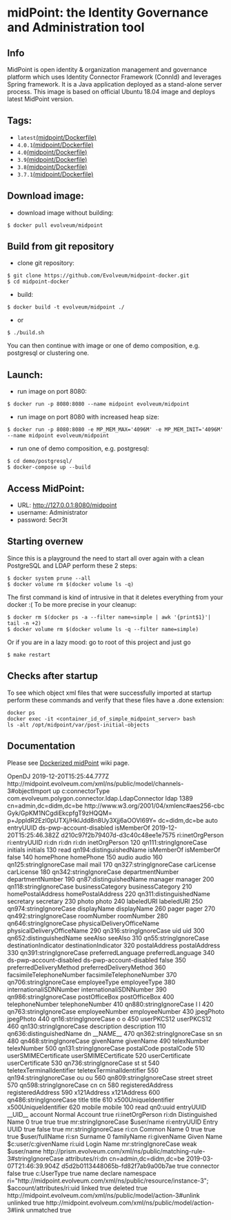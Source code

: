 # midPoint: the Identity Governance and Administration tool
## Info
MidPoint is open identity & organization management and governance platform which uses Identity Connector Framework (ConnId) and leverages Spring framework. It is a Java application deployed as a stand-alone server process. This image is based on official Ubuntu 18.04 image and deploys latest MidPoint version.

## Tags:
- `latest`[(midpoint/Dockerfile)](https://github.com/Evolveum/midpoint-docker)
- `4.0.1`[(midpoint/Dockerfile)](https://github.com/Evolveum/midpoint-docker/tree/4.0.1)
- `4.0`[(midpoint/Dockerfile)](https://github.com/Evolveum/midpoint-docker/tree/4.0)
- `3.9`[(midpoint/Dockerfile)](https://github.com/Evolveum/midpoint-docker/tree/3.9)
- `3.8`[(midpoint/Dockerfile)](https://github.com/Evolveum/midpoint-docker/tree/3.8)
- `3.7.1`[(midpoint/Dockerfile)](https://github.com/Evolveum/midpoint-docker/tree/3.7.1)

## Download image:
- download image without building:
```
$ docker pull evolveum/midpoint
```

## Build from git repository  
- clone git repository:
```
$ git clone https://github.com/Evolveum/midpoint-docker.git
$ cd midpoint-docker
```
- build:
```
$ docker build -t evolveum/midpoint ./
```
- or
```
$ ./build.sh
```
You can then continue with image or one of demo composition, e.g. postgresql or clustering one.

## Launch:
- run image on port 8080:
```
$ docker run -p 8080:8080 --name midpoint evolveum/midpoint
```
- run image on port 8080 with increased heap size:
```
$ docker run -p 8080:8080 -e MP_MEM_MAX='4096M' -e MP_MEM_INIT='4096M' --name midpoint evolveum/midpoint
```
- run one of demo composition, e.g. postgresql:
```
$ cd demo/postgresql/
$ docker-compose up --build
```

## Access MidPoint:
- URL: http://127.0.0.1:8080/midpoint
- username: Administrator
- password: 5ecr3t

## Starting overnew

Since this is a playground the need to start all over again with a clean PostgreSQL and LDAP perform these 2 steps:

```
$ docker system prune --all
$ docker volume rm $(docker volume ls -q)
```

The first command is kind of intrusive in that it deletes everything from your docker :(
To be more precise in your cleanup:

```
$ docker rm $(docker ps -a --filter name=simple | awk '{print$1}'| tail -n +2)
$ docker volume rm $(docker volume ls -q --filter name=simple)
```

Or if you are in a lazy mood: go to root of this project and just go

```
$ make restart
```


## Checks after startup

To see which object xml files that were successfully imported at startup perform these commands
and verify that these files have a .done extension:

```
docker ps
docker exec -it <container_id_of_simple_midpoint_server> bash
ls -alt /opt/midpoint/var/post-initial-objects
```

## Documentation
Please see [Dockerized midPoint](https://wiki.evolveum.com/display/midPoint/Dockerized+midPoint) wiki page.




<resource xmlns="http://midpoint.evolveum.com/xml/ns/public/common/common-3" xmlns:c="http://midpoint.evolveum.com/xml/ns/public/common/common-3" xmlns:icfs="http://midpoint.evolveum.com/xml/ns/public/connector/icf-1/resource-schema-3" xmlns:org="http://midpoint.evolveum.com/xml/ns/public/common/org-3" xmlns:q="http://prism.evolveum.com/xml/ns/public/query-3" xmlns:ri="http://midpoint.evolveum.com/xml/ns/public/resource/instance-3" xmlns:t="http://prism.evolveum.com/xml/ns/public/types-3" oid="d0811790-6420-11e4-86b2-3c9755567874" version="13">
    <name>OpenDJ</name>
    <metadata>
        <createTimestamp>2019-12-20T15:25:44.777Z</createTimestamp>
        <createChannel>http://midpoint.evolveum.com/xml/ns/public/model/channels-3#objectImport</createChannel>
    </metadata>
    <operationalState>
        <lastAvailabilityStatus>up</lastAvailabilityStatus>
    </operationalState>
    <connectorRef oid="4a30dfb6-942e-45b2-9b23-761c0ad801d8" relation="org:default" type="c:ConnectorType">
        <!-- ConnId com.evolveum.polygon.connector.ldap.LdapConnector v2.4 -->
        <filter>
            <q:equal>
                <q:path xmlns:c="http://midpoint.evolveum.com/xml/ns/public/common/common-3">c:connectorType</q:path>
                <q:value>com.evolveum.polygon.connector.ldap.LdapConnector</q:value>
            </q:equal>
        </filter>
    </connectorRef>
    <connectorConfiguration xmlns:icfc="http://midpoint.evolveum.com/xml/ns/public/connector/icf-1/connector-schema-3">
        <icfc:configurationProperties xmlns:gen243="http://midpoint.evolveum.com/xml/ns/public/connector/icf-1/bundle/com.evolveum.polygon.connector-ldap/com.evolveum.polygon.connector.ldap.LdapConnector">
            <gen243:host>ldap</gen243:host>
            <gen243:port>1389</gen243:port>
            <gen243:bindDn>cn=admin,dc=didm,dc=be</gen243:bindDn>
            <gen243:bindPassword>
                <t:encryptedData>
                    <t:encryptionMethod>
                        <t:algorithm>http://www.w3.org/2001/04/xmlenc#aes256-cbc</t:algorithm>
                    </t:encryptionMethod>
                    <t:keyInfo>
                        <t:keyName>Gyk/GpKM1NCgdiEkcpfgT9zHQQM=</t:keyName>
                    </t:keyInfo>
                    <t:cipherData>
                        <t:cipherValue>p+JppldR2Ezl0pUTXj/HklJdd8n8Uy3Xjj6aOOVl69Y=</t:cipherValue>
                    </t:cipherData>
                </t:encryptedData>
            </gen243:bindPassword>
            <gen243:baseContext>dc=didm,dc=be</gen243:baseContext>
            <gen243:pagingStrategy>auto</gen243:pagingStrategy>
            <gen243:vlvSortAttribute>entryUUID</gen243:vlvSortAttribute>
            <gen243:operationalAttributes>ds-pwp-account-disabled</gen243:operationalAttributes>
            <gen243:operationalAttributes>isMemberOf</gen243:operationalAttributes>
        </icfc:configurationProperties>
    </connectorConfiguration>
    <schema>
        <cachingMetadata>
            <retrievalTimestamp>2019-12-20T15:25:46.382Z</retrievalTimestamp>
            <serialNumber>d210c97f2b79407d-d3c40c48ee1e7575</serialNumber>
        </cachingMetadata>
        <generationConstraints>
            <generateObjectClass>ri:inetOrgPerson</generateObjectClass>
        </generationConstraints>
        <definition>
            <xsd:schema xmlns:xsd="http://www.w3.org/2001/XMLSchema" xmlns:a="http://prism.evolveum.com/xml/ns/public/annotation-3" xmlns:ra="http://midpoint.evolveum.com/xml/ns/public/resource/annotation-3" xmlns:tns="http://midpoint.evolveum.com/xml/ns/public/resource/instance-3" elementFormDefault="qualified" targetNamespace="http://midpoint.evolveum.com/xml/ns/public/resource/instance-3">
                <xsd:import namespace="http://prism.evolveum.com/xml/ns/public/annotation-3"/>
                <xsd:import namespace="http://midpoint.evolveum.com/xml/ns/public/resource/annotation-3"/>
                <xsd:complexType name="inetOrgPerson">
                    <xsd:annotation>
                        <xsd:appinfo>
                            <ra:resourceObject/>
                            <ra:identifier xmlns:ri="http://midpoint.evolveum.com/xml/ns/public/resource/instance-3">ri:entryUUID</ra:identifier>
                            <ra:secondaryIdentifier xmlns:ri="http://midpoint.evolveum.com/xml/ns/public/resource/instance-3">ri:dn</ra:secondaryIdentifier>
                            <ra:displayNameAttribute xmlns:ri="http://midpoint.evolveum.com/xml/ns/public/resource/instance-3">ri:dn</ra:displayNameAttribute>
                            <ra:namingAttribute xmlns:ri="http://midpoint.evolveum.com/xml/ns/public/resource/instance-3">ri:dn</ra:namingAttribute>
                            <ra:nativeObjectClass>inetOrgPerson</ra:nativeObjectClass>
                        </xsd:appinfo>
                    </xsd:annotation>
                    <xsd:sequence>
                        <xsd:element maxOccurs="unbounded" minOccurs="0" name="initials" type="xsd:string">
                            <xsd:annotation>
                                <xsd:appinfo>
                                    <a:displayOrder>120</a:displayOrder>
                                    <a:matchingRule xmlns:qn111="http://prism.evolveum.com/xml/ns/public/matching-rule-3">qn111:stringIgnoreCase</a:matchingRule>
                                    <ra:nativeAttributeName>initials</ra:nativeAttributeName>
                                    <ra:frameworkAttributeName>initials</ra:frameworkAttributeName>
                                </xsd:appinfo>
                            </xsd:annotation>
                        </xsd:element>
                        <xsd:element maxOccurs="unbounded" minOccurs="0" name="isMemberOf" type="xsd:string">
                            <xsd:annotation>
                                <xsd:appinfo>
                                    <a:displayOrder>130</a:displayOrder>
                                    <a:access>read</a:access>
                                    <a:matchingRule xmlns:qn194="http://prism.evolveum.com/xml/ns/public/matching-rule-3">qn194:distinguishedName</a:matchingRule>
                                    <ra:nativeAttributeName>isMemberOf</ra:nativeAttributeName>
                                    <ra:frameworkAttributeName>isMemberOf</ra:frameworkAttributeName>
                                    <ra:returnedByDefault>false</ra:returnedByDefault>
                                </xsd:appinfo>
                            </xsd:annotation>
                        </xsd:element>
                        <xsd:element maxOccurs="unbounded" minOccurs="0" name="homePhone" type="xsd:string">
                            <xsd:annotation>
                                <xsd:appinfo>
                                    <a:displayOrder>140</a:displayOrder>
                                    <ra:nativeAttributeName>homePhone</ra:nativeAttributeName>
                                    <ra:frameworkAttributeName>homePhone</ra:frameworkAttributeName>
                                </xsd:appinfo>
                            </xsd:annotation>
                        </xsd:element>
                        <xsd:element maxOccurs="unbounded" minOccurs="0" name="audio" type="xsd:base64Binary">
                            <xsd:annotation>
                                <xsd:appinfo>
                                    <a:displayOrder>150</a:displayOrder>
                                    <ra:nativeAttributeName>audio</ra:nativeAttributeName>
                                    <ra:frameworkAttributeName>audio</ra:frameworkAttributeName>
                                </xsd:appinfo>
                            </xsd:annotation>
                        </xsd:element>
                        <xsd:element maxOccurs="unbounded" minOccurs="0" name="mail" type="xsd:string">
                            <xsd:annotation>
                                <xsd:appinfo>
                                    <a:displayOrder>160</a:displayOrder>
                                    <a:matchingRule xmlns:qn125="http://prism.evolveum.com/xml/ns/public/matching-rule-3">qn125:stringIgnoreCase</a:matchingRule>
                                    <ra:nativeAttributeName>mail</ra:nativeAttributeName>
                                    <ra:frameworkAttributeName>mail</ra:frameworkAttributeName>
                                </xsd:appinfo>
                            </xsd:annotation>
                        </xsd:element>
                        <xsd:element maxOccurs="unbounded" minOccurs="0" name="carLicense" type="xsd:string">
                            <xsd:annotation>
                                <xsd:appinfo>
                                    <a:displayOrder>170</a:displayOrder>
                                    <a:matchingRule xmlns:qn327="http://prism.evolveum.com/xml/ns/public/matching-rule-3">qn327:stringIgnoreCase</a:matchingRule>
                                    <ra:nativeAttributeName>carLicense</ra:nativeAttributeName>
                                    <ra:frameworkAttributeName>carLicense</ra:frameworkAttributeName>
                                </xsd:appinfo>
                            </xsd:annotation>
                        </xsd:element>
                        <xsd:element maxOccurs="unbounded" minOccurs="0" name="departmentNumber" type="xsd:string">
                            <xsd:annotation>
                                <xsd:appinfo>
                                    <a:displayOrder>180</a:displayOrder>
                                    <a:matchingRule xmlns:qn342="http://prism.evolveum.com/xml/ns/public/matching-rule-3">qn342:stringIgnoreCase</a:matchingRule>
                                    <ra:nativeAttributeName>departmentNumber</ra:nativeAttributeName>
                                    <ra:frameworkAttributeName>departmentNumber</ra:frameworkAttributeName>
                                </xsd:appinfo>
                            </xsd:annotation>
                        </xsd:element>
                        <xsd:element maxOccurs="unbounded" minOccurs="0" name="manager" type="xsd:string">
                            <xsd:annotation>
                                <xsd:appinfo>
                                    <a:displayOrder>190</a:displayOrder>
                                    <a:matchingRule xmlns:qn87="http://prism.evolveum.com/xml/ns/public/matching-rule-3">qn87:distinguishedName</a:matchingRule>
                                    <ra:nativeAttributeName>manager</ra:nativeAttributeName>
                                    <ra:frameworkAttributeName>manager</ra:frameworkAttributeName>
                                </xsd:appinfo>
                            </xsd:annotation>
                        </xsd:element>
                        <xsd:element maxOccurs="unbounded" minOccurs="0" name="businessCategory" type="xsd:string">
                            <xsd:annotation>
                                <xsd:appinfo>
                                    <a:displayOrder>200</a:displayOrder>
                                    <a:matchingRule xmlns:qn118="http://prism.evolveum.com/xml/ns/public/matching-rule-3">qn118:stringIgnoreCase</a:matchingRule>
                                    <ra:nativeAttributeName>businessCategory</ra:nativeAttributeName>
                                    <ra:frameworkAttributeName>businessCategory</ra:frameworkAttributeName>
                                </xsd:appinfo>
                            </xsd:annotation>
                        </xsd:element>
                        <xsd:element maxOccurs="unbounded" minOccurs="0" name="homePostalAddress" type="xsd:string">
                            <xsd:annotation>
                                <xsd:appinfo>
                                    <a:displayOrder>210</a:displayOrder>
                                    <ra:nativeAttributeName>homePostalAddress</ra:nativeAttributeName>
                                    <ra:frameworkAttributeName>homePostalAddress</ra:frameworkAttributeName>
                                </xsd:appinfo>
                            </xsd:annotation>
                        </xsd:element>
                        <xsd:element maxOccurs="unbounded" minOccurs="0" name="secretary" type="xsd:string">
                            <xsd:annotation>
                                <xsd:appinfo>
                                    <a:displayOrder>220</a:displayOrder>
                                    <a:matchingRule xmlns:qn311="http://prism.evolveum.com/xml/ns/public/matching-rule-3">qn311:distinguishedName</a:matchingRule>
                                    <ra:nativeAttributeName>secretary</ra:nativeAttributeName>
                                    <ra:frameworkAttributeName>secretary</ra:frameworkAttributeName>
                                </xsd:appinfo>
                            </xsd:annotation>
                        </xsd:element>
                        <xsd:element maxOccurs="unbounded" minOccurs="0" name="photo" type="xsd:base64Binary">
                            <xsd:annotation>
                                <xsd:appinfo>
                                    <a:displayOrder>230</a:displayOrder>
                                    <ra:nativeAttributeName>photo</ra:nativeAttributeName>
                                    <ra:frameworkAttributeName>photo</ra:frameworkAttributeName>
                                </xsd:appinfo>
                            </xsd:annotation>
                        </xsd:element>
                        <xsd:element maxOccurs="unbounded" minOccurs="0" name="labeledURI" type="xsd:string">
                            <xsd:annotation>
                                <xsd:appinfo>
                                    <a:displayOrder>240</a:displayOrder>
                                    <ra:nativeAttributeName>labeledURI</ra:nativeAttributeName>
                                    <ra:frameworkAttributeName>labeledURI</ra:frameworkAttributeName>
                                </xsd:appinfo>
                            </xsd:annotation>
                        </xsd:element>
                        <xsd:element minOccurs="0" name="displayName" type="xsd:string">
                            <xsd:annotation>
                                <xsd:appinfo>
                                    <a:displayOrder>250</a:displayOrder>
                                    <a:matchingRule xmlns:qn974="http://prism.evolveum.com/xml/ns/public/matching-rule-3">qn974:stringIgnoreCase</a:matchingRule>
                                    <ra:nativeAttributeName>displayName</ra:nativeAttributeName>
                                    <ra:frameworkAttributeName>displayName</ra:frameworkAttributeName>
                                </xsd:appinfo>
                            </xsd:annotation>
                        </xsd:element>
                        <xsd:element maxOccurs="unbounded" minOccurs="0" name="pager" type="xsd:string">
                            <xsd:annotation>
                                <xsd:appinfo>
                                    <a:displayOrder>260</a:displayOrder>
                                    <ra:nativeAttributeName>pager</ra:nativeAttributeName>
                                    <ra:frameworkAttributeName>pager</ra:frameworkAttributeName>
                                </xsd:appinfo>
                            </xsd:annotation>
                        </xsd:element>
                        <xsd:element maxOccurs="unbounded" minOccurs="0" name="roomNumber" type="xsd:string">
                            <xsd:annotation>
                                <xsd:appinfo>
                                    <a:displayOrder>270</a:displayOrder>
                                    <a:matchingRule xmlns:qn492="http://prism.evolveum.com/xml/ns/public/matching-rule-3">qn492:stringIgnoreCase</a:matchingRule>
                                    <ra:nativeAttributeName>roomNumber</ra:nativeAttributeName>
                                    <ra:frameworkAttributeName>roomNumber</ra:frameworkAttributeName>
                                </xsd:appinfo>
                            </xsd:annotation>
                        </xsd:element>
                        <xsd:element maxOccurs="unbounded" minOccurs="0" name="physicalDeliveryOfficeName" type="xsd:string">
                            <xsd:annotation>
                                <xsd:appinfo>
                                    <a:displayOrder>280</a:displayOrder>
                                    <a:matchingRule xmlns:qn646="http://prism.evolveum.com/xml/ns/public/matching-rule-3">qn646:stringIgnoreCase</a:matchingRule>
                                    <ra:nativeAttributeName>physicalDeliveryOfficeName</ra:nativeAttributeName>
                                    <ra:frameworkAttributeName>physicalDeliveryOfficeName</ra:frameworkAttributeName>
                                </xsd:appinfo>
                            </xsd:annotation>
                        </xsd:element>
                        <xsd:element maxOccurs="unbounded" minOccurs="0" name="uid" type="xsd:string">
                            <xsd:annotation>
                                <xsd:appinfo>
                                    <a:displayOrder>290</a:displayOrder>
                                    <a:matchingRule xmlns:qn316="http://prism.evolveum.com/xml/ns/public/matching-rule-3">qn316:stringIgnoreCase</a:matchingRule>
                                    <ra:nativeAttributeName>uid</ra:nativeAttributeName>
                                    <ra:frameworkAttributeName>uid</ra:frameworkAttributeName>
                                </xsd:appinfo>
                            </xsd:annotation>
                        </xsd:element>
                        <xsd:element maxOccurs="unbounded" minOccurs="0" name="seeAlso" type="xsd:string">
                            <xsd:annotation>
                                <xsd:appinfo>
                                    <a:displayOrder>300</a:displayOrder>
                                    <a:matchingRule xmlns:qn652="http://prism.evolveum.com/xml/ns/public/matching-rule-3">qn652:distinguishedName</a:matchingRule>
                                    <ra:nativeAttributeName>seeAlso</ra:nativeAttributeName>
                                    <ra:frameworkAttributeName>seeAlso</ra:frameworkAttributeName>
                                </xsd:appinfo>
                            </xsd:annotation>
                        </xsd:element>
                        <xsd:element maxOccurs="unbounded" minOccurs="0" name="destinationIndicator" type="xsd:string">
                            <xsd:annotation>
                                <xsd:appinfo>
                                    <a:displayOrder>310</a:displayOrder>
                                    <a:matchingRule xmlns:qn55="http://prism.evolveum.com/xml/ns/public/matching-rule-3">qn55:stringIgnoreCase</a:matchingRule>
                                    <ra:nativeAttributeName>destinationIndicator</ra:nativeAttributeName>
                                    <ra:frameworkAttributeName>destinationIndicator</ra:frameworkAttributeName>
                                </xsd:appinfo>
                            </xsd:annotation>
                        </xsd:element>
                        <xsd:element maxOccurs="unbounded" minOccurs="0" name="postalAddress" type="xsd:string">
                            <xsd:annotation>
                                <xsd:appinfo>
                                    <a:displayOrder>320</a:displayOrder>
                                    <ra:nativeAttributeName>postalAddress</ra:nativeAttributeName>
                                    <ra:frameworkAttributeName>postalAddress</ra:frameworkAttributeName>
                                </xsd:appinfo>
                            </xsd:annotation>
                        </xsd:element>
                        <xsd:element minOccurs="0" name="preferredLanguage" type="xsd:string">
                            <xsd:annotation>
                                <xsd:appinfo>
                                    <a:displayOrder>330</a:displayOrder>
                                    <a:matchingRule xmlns:qn391="http://prism.evolveum.com/xml/ns/public/matching-rule-3">qn391:stringIgnoreCase</a:matchingRule>
                                    <ra:nativeAttributeName>preferredLanguage</ra:nativeAttributeName>
                                    <ra:frameworkAttributeName>preferredLanguage</ra:frameworkAttributeName>
                                </xsd:appinfo>
                            </xsd:annotation>
                        </xsd:element>
                        <xsd:element minOccurs="0" name="ds-pwp-account-disabled" type="xsd:boolean">
                            <xsd:annotation>
                                <xsd:appinfo>
                                    <a:displayOrder>340</a:displayOrder>
                                    <ra:nativeAttributeName>ds-pwp-account-disabled</ra:nativeAttributeName>
                                    <ra:frameworkAttributeName>ds-pwp-account-disabled</ra:frameworkAttributeName>
                                    <ra:returnedByDefault>false</ra:returnedByDefault>
                                </xsd:appinfo>
                            </xsd:annotation>
                        </xsd:element>
                        <xsd:element minOccurs="0" name="preferredDeliveryMethod" type="xsd:string">
                            <xsd:annotation>
                                <xsd:appinfo>
                                    <a:displayOrder>350</a:displayOrder>
                                    <ra:nativeAttributeName>preferredDeliveryMethod</ra:nativeAttributeName>
                                    <ra:frameworkAttributeName>preferredDeliveryMethod</ra:frameworkAttributeName>
                                </xsd:appinfo>
                            </xsd:annotation>
                        </xsd:element>
                        <xsd:element maxOccurs="unbounded" minOccurs="0" name="facsimileTelephoneNumber" type="xsd:string">
                            <xsd:annotation>
                                <xsd:appinfo>
                                    <a:displayOrder>360</a:displayOrder>
                                    <ra:nativeAttributeName>facsimileTelephoneNumber</ra:nativeAttributeName>
                                    <ra:frameworkAttributeName>facsimileTelephoneNumber</ra:frameworkAttributeName>
                                </xsd:appinfo>
                            </xsd:annotation>
                        </xsd:element>
                        <xsd:element maxOccurs="unbounded" minOccurs="0" name="employeeType" type="xsd:string">
                            <xsd:annotation>
                                <xsd:appinfo>
                                    <a:displayOrder>370</a:displayOrder>
                                    <a:matchingRule xmlns:qn706="http://prism.evolveum.com/xml/ns/public/matching-rule-3">qn706:stringIgnoreCase</a:matchingRule>
                                    <ra:nativeAttributeName>employeeType</ra:nativeAttributeName>
                                    <ra:frameworkAttributeName>employeeType</ra:frameworkAttributeName>
                                </xsd:appinfo>
                            </xsd:annotation>
                        </xsd:element>
                        <xsd:element maxOccurs="unbounded" minOccurs="0" name="internationaliSDNNumber" type="xsd:string">
                            <xsd:annotation>
                                <xsd:appinfo>
                                    <a:displayOrder>380</a:displayOrder>
                                    <ra:nativeAttributeName>internationaliSDNNumber</ra:nativeAttributeName>
                                    <ra:frameworkAttributeName>internationaliSDNNumber</ra:frameworkAttributeName>
                                </xsd:appinfo>
                            </xsd:annotation>
                        </xsd:element>
                        <xsd:element maxOccurs="unbounded" minOccurs="0" name="postOfficeBox" type="xsd:string">
                            <xsd:annotation>
                                <xsd:appinfo>
                                    <a:displayOrder>390</a:displayOrder>
                                    <a:matchingRule xmlns:qn986="http://prism.evolveum.com/xml/ns/public/matching-rule-3">qn986:stringIgnoreCase</a:matchingRule>
                                    <ra:nativeAttributeName>postOfficeBox</ra:nativeAttributeName>
                                    <ra:frameworkAttributeName>postOfficeBox</ra:frameworkAttributeName>
                                </xsd:appinfo>
                            </xsd:annotation>
                        </xsd:element>
                        <xsd:element maxOccurs="unbounded" minOccurs="0" name="telephoneNumber" type="xsd:string">
                            <xsd:annotation>
                                <xsd:appinfo>
                                    <a:displayOrder>400</a:displayOrder>
                                    <ra:nativeAttributeName>telephoneNumber</ra:nativeAttributeName>
                                    <ra:frameworkAttributeName>telephoneNumber</ra:frameworkAttributeName>
                                </xsd:appinfo>
                            </xsd:annotation>
                        </xsd:element>
                        <xsd:element maxOccurs="unbounded" minOccurs="0" name="l" type="xsd:string">
                            <xsd:annotation>
                                <xsd:appinfo>
                                    <a:displayOrder>410</a:displayOrder>
                                    <a:matchingRule xmlns:qn880="http://prism.evolveum.com/xml/ns/public/matching-rule-3">qn880:stringIgnoreCase</a:matchingRule>
                                    <ra:nativeAttributeName>l</ra:nativeAttributeName>
                                    <ra:frameworkAttributeName>l</ra:frameworkAttributeName>
                                </xsd:appinfo>
                            </xsd:annotation>
                        </xsd:element>
                        <xsd:element minOccurs="0" name="employeeNumber" type="xsd:string">
                            <xsd:annotation>
                                <xsd:appinfo>
                                    <a:displayOrder>420</a:displayOrder>
                                    <a:matchingRule xmlns:qn763="http://prism.evolveum.com/xml/ns/public/matching-rule-3">qn763:stringIgnoreCase</a:matchingRule>
                                    <ra:nativeAttributeName>employeeNumber</ra:nativeAttributeName>
                                    <ra:frameworkAttributeName>employeeNumber</ra:frameworkAttributeName>
                                </xsd:appinfo>
                            </xsd:annotation>
                        </xsd:element>
                        <xsd:element maxOccurs="unbounded" minOccurs="0" name="jpegPhoto" type="xsd:base64Binary">
                            <xsd:annotation>
                                <xsd:appinfo>
                                    <a:displayOrder>430</a:displayOrder>
                                    <ra:nativeAttributeName>jpegPhoto</ra:nativeAttributeName>
                                    <ra:frameworkAttributeName>jpegPhoto</ra:frameworkAttributeName>
                                </xsd:appinfo>
                            </xsd:annotation>
                        </xsd:element>
                        <xsd:element maxOccurs="unbounded" minOccurs="0" name="o" type="xsd:string">
                            <xsd:annotation>
                                <xsd:appinfo>
                                    <a:displayOrder>440</a:displayOrder>
                                    <a:matchingRule xmlns:qn16="http://prism.evolveum.com/xml/ns/public/matching-rule-3">qn16:stringIgnoreCase</a:matchingRule>
                                    <ra:nativeAttributeName>o</ra:nativeAttributeName>
                                    <ra:frameworkAttributeName>o</ra:frameworkAttributeName>
                                </xsd:appinfo>
                            </xsd:annotation>
                        </xsd:element>
                        <xsd:element maxOccurs="unbounded" minOccurs="0" name="userPKCS12" type="xsd:base64Binary">
                            <xsd:annotation>
                                <xsd:appinfo>
                                    <a:displayOrder>450</a:displayOrder>
                                    <ra:nativeAttributeName>userPKCS12</ra:nativeAttributeName>
                                    <ra:frameworkAttributeName>userPKCS12</ra:frameworkAttributeName>
                                </xsd:appinfo>
                            </xsd:annotation>
                        </xsd:element>
                        <xsd:element maxOccurs="unbounded" minOccurs="0" name="description" type="xsd:string">
                            <xsd:annotation>
                                <xsd:appinfo>
                                    <a:displayOrder>460</a:displayOrder>
                                    <a:matchingRule xmlns:qn130="http://prism.evolveum.com/xml/ns/public/matching-rule-3">qn130:stringIgnoreCase</a:matchingRule>
                                    <ra:nativeAttributeName>description</ra:nativeAttributeName>
                                    <ra:frameworkAttributeName>description</ra:frameworkAttributeName>
                                </xsd:appinfo>
                            </xsd:annotation>
                        </xsd:element>
                        <xsd:element name="dn" type="xsd:string">
                            <xsd:annotation>
                                <xsd:appinfo>
                                    <a:displayOrder>110</a:displayOrder>
                                    <a:matchingRule xmlns:qn636="http://prism.evolveum.com/xml/ns/public/matching-rule-3">qn636:distinguishedName</a:matchingRule>
                                    <ra:nativeAttributeName>dn</ra:nativeAttributeName>
                                    <ra:frameworkAttributeName>__NAME__</ra:frameworkAttributeName>
                                </xsd:appinfo>
                            </xsd:annotation>
                        </xsd:element>
                        <xsd:element maxOccurs="unbounded" name="sn" type="xsd:string">
                            <xsd:annotation>
                                <xsd:appinfo>
                                    <a:displayOrder>470</a:displayOrder>
                                    <a:matchingRule xmlns:qn362="http://prism.evolveum.com/xml/ns/public/matching-rule-3">qn362:stringIgnoreCase</a:matchingRule>
                                    <ra:nativeAttributeName>sn</ra:nativeAttributeName>
                                    <ra:frameworkAttributeName>sn</ra:frameworkAttributeName>
                                </xsd:appinfo>
                            </xsd:annotation>
                        </xsd:element>
                        <xsd:element maxOccurs="unbounded" minOccurs="0" name="givenName" type="xsd:string">
                            <xsd:annotation>
                                <xsd:appinfo>
                                    <a:displayOrder>480</a:displayOrder>
                                    <a:matchingRule xmlns:qn468="http://prism.evolveum.com/xml/ns/public/matching-rule-3">qn468:stringIgnoreCase</a:matchingRule>
                                    <ra:nativeAttributeName>givenName</ra:nativeAttributeName>
                                    <ra:frameworkAttributeName>givenName</ra:frameworkAttributeName>
                                </xsd:appinfo>
                            </xsd:annotation>
                        </xsd:element>
                        <xsd:element maxOccurs="unbounded" minOccurs="0" name="telexNumber" type="xsd:string">
                            <xsd:annotation>
                                <xsd:appinfo>
                                    <a:displayOrder>490</a:displayOrder>
                                    <ra:nativeAttributeName>telexNumber</ra:nativeAttributeName>
                                    <ra:frameworkAttributeName>telexNumber</ra:frameworkAttributeName>
                                </xsd:appinfo>
                            </xsd:annotation>
                        </xsd:element>
                        <xsd:element maxOccurs="unbounded" minOccurs="0" name="postalCode" type="xsd:string">
                            <xsd:annotation>
                                <xsd:appinfo>
                                    <a:displayOrder>500</a:displayOrder>
                                    <a:matchingRule xmlns:qn131="http://prism.evolveum.com/xml/ns/public/matching-rule-3">qn131:stringIgnoreCase</a:matchingRule>
                                    <ra:nativeAttributeName>postalCode</ra:nativeAttributeName>
                                    <ra:frameworkAttributeName>postalCode</ra:frameworkAttributeName>
                                </xsd:appinfo>
                            </xsd:annotation>
                        </xsd:element>
                        <xsd:element maxOccurs="unbounded" minOccurs="0" name="userSMIMECertificate" type="xsd:base64Binary">
                            <xsd:annotation>
                                <xsd:appinfo>
                                    <a:displayOrder>510</a:displayOrder>
                                    <ra:nativeAttributeName>userSMIMECertificate</ra:nativeAttributeName>
                                    <ra:frameworkAttributeName>userSMIMECertificate</ra:frameworkAttributeName>
                                </xsd:appinfo>
                            </xsd:annotation>
                        </xsd:element>
                        <xsd:element maxOccurs="unbounded" minOccurs="0" name="userCertificate" type="xsd:base64Binary">
                            <xsd:annotation>
                                <xsd:appinfo>
                                    <a:displayOrder>520</a:displayOrder>
                                    <ra:nativeAttributeName>userCertificate</ra:nativeAttributeName>
                                    <ra:frameworkAttributeName>userCertificate</ra:frameworkAttributeName>
                                </xsd:appinfo>
                            </xsd:annotation>
                        </xsd:element>
                        <xsd:element maxOccurs="unbounded" minOccurs="0" name="st" type="xsd:string">
                            <xsd:annotation>
                                <xsd:appinfo>
                                    <a:displayOrder>530</a:displayOrder>
                                    <a:matchingRule xmlns:qn736="http://prism.evolveum.com/xml/ns/public/matching-rule-3">qn736:stringIgnoreCase</a:matchingRule>
                                    <ra:nativeAttributeName>st</ra:nativeAttributeName>
                                    <ra:frameworkAttributeName>st</ra:frameworkAttributeName>
                                </xsd:appinfo>
                            </xsd:annotation>
                        </xsd:element>
                        <xsd:element maxOccurs="unbounded" minOccurs="0" name="teletexTerminalIdentifier" type="xsd:string">
                            <xsd:annotation>
                                <xsd:appinfo>
                                    <a:displayOrder>540</a:displayOrder>
                                    <ra:nativeAttributeName>teletexTerminalIdentifier</ra:nativeAttributeName>
                                    <ra:frameworkAttributeName>teletexTerminalIdentifier</ra:frameworkAttributeName>
                                </xsd:appinfo>
                            </xsd:annotation>
                        </xsd:element>
                        <xsd:element maxOccurs="unbounded" minOccurs="0" name="ou" type="xsd:string">
                            <xsd:annotation>
                                <xsd:appinfo>
                                    <a:displayOrder>550</a:displayOrder>
                                    <a:matchingRule xmlns:qn194="http://prism.evolveum.com/xml/ns/public/matching-rule-3">qn194:stringIgnoreCase</a:matchingRule>
                                    <ra:nativeAttributeName>ou</ra:nativeAttributeName>
                                    <ra:frameworkAttributeName>ou</ra:frameworkAttributeName>
                                </xsd:appinfo>
                            </xsd:annotation>
                        </xsd:element>
                        <xsd:element maxOccurs="unbounded" minOccurs="0" name="street" type="xsd:string">
                            <xsd:annotation>
                                <xsd:appinfo>
                                    <a:displayOrder>560</a:displayOrder>
                                    <a:matchingRule xmlns:qn809="http://prism.evolveum.com/xml/ns/public/matching-rule-3">qn809:stringIgnoreCase</a:matchingRule>
                                    <ra:nativeAttributeName>street</ra:nativeAttributeName>
                                    <ra:frameworkAttributeName>street</ra:frameworkAttributeName>
                                </xsd:appinfo>
                            </xsd:annotation>
                        </xsd:element>
                        <xsd:element maxOccurs="unbounded" name="cn" type="xsd:string">
                            <xsd:annotation>
                                <xsd:appinfo>
                                    <a:displayOrder>570</a:displayOrder>
                                    <a:matchingRule xmlns:qn598="http://prism.evolveum.com/xml/ns/public/matching-rule-3">qn598:stringIgnoreCase</a:matchingRule>
                                    <ra:nativeAttributeName>cn</ra:nativeAttributeName>
                                    <ra:frameworkAttributeName>cn</ra:frameworkAttributeName>
                                </xsd:appinfo>
                            </xsd:annotation>
                        </xsd:element>
                        <xsd:element maxOccurs="unbounded" minOccurs="0" name="registeredAddress" type="xsd:string">
                            <xsd:annotation>
                                <xsd:appinfo>
                                    <a:displayOrder>580</a:displayOrder>
                                    <ra:nativeAttributeName>registeredAddress</ra:nativeAttributeName>
                                    <ra:frameworkAttributeName>registeredAddress</ra:frameworkAttributeName>
                                </xsd:appinfo>
                            </xsd:annotation>
                        </xsd:element>
                        <xsd:element maxOccurs="unbounded" minOccurs="0" name="x121Address" type="xsd:string">
                            <xsd:annotation>
                                <xsd:appinfo>
                                    <a:displayOrder>590</a:displayOrder>
                                    <ra:nativeAttributeName>x121Address</ra:nativeAttributeName>
                                    <ra:frameworkAttributeName>x121Address</ra:frameworkAttributeName>
                                </xsd:appinfo>
                            </xsd:annotation>
                        </xsd:element>
                        <xsd:element maxOccurs="unbounded" minOccurs="0" name="title" type="xsd:string">
                            <xsd:annotation>
                                <xsd:appinfo>
                                    <a:displayOrder>600</a:displayOrder>
                                    <a:matchingRule xmlns:qn486="http://prism.evolveum.com/xml/ns/public/matching-rule-3">qn486:stringIgnoreCase</a:matchingRule>
                                    <ra:nativeAttributeName>title</ra:nativeAttributeName>
                                    <ra:frameworkAttributeName>title</ra:frameworkAttributeName>
                                </xsd:appinfo>
                            </xsd:annotation>
                        </xsd:element>
                        <xsd:element maxOccurs="unbounded" minOccurs="0" name="x500UniqueIdentifier" type="xsd:base64Binary">
                            <xsd:annotation>
                                <xsd:appinfo>
                                    <a:displayOrder>610</a:displayOrder>
                                    <ra:nativeAttributeName>x500UniqueIdentifier</ra:nativeAttributeName>
                                    <ra:frameworkAttributeName>x500UniqueIdentifier</ra:frameworkAttributeName>
                                </xsd:appinfo>
                            </xsd:annotation>
                        </xsd:element>
                        <xsd:element maxOccurs="unbounded" minOccurs="0" name="mobile" type="xsd:string">
                            <xsd:annotation>
                                <xsd:appinfo>
                                    <a:displayOrder>620</a:displayOrder>
                                    <ra:nativeAttributeName>mobile</ra:nativeAttributeName>
                                    <ra:frameworkAttributeName>mobile</ra:frameworkAttributeName>
                                </xsd:appinfo>
                            </xsd:annotation>
                        </xsd:element>
                        <xsd:element minOccurs="0" name="entryUUID" type="xsd:string">
                            <xsd:annotation>
                                <xsd:appinfo>
                                    <a:displayOrder>100</a:displayOrder>
                                    <a:access>read</a:access>
                                    <a:matchingRule xmlns:qn0="http://prism.evolveum.com/xml/ns/public/matching-rule-3">qn0:uuid</a:matchingRule>
                                    <ra:nativeAttributeName>entryUUID</ra:nativeAttributeName>
                                    <ra:frameworkAttributeName>__UID__</ra:frameworkAttributeName>
                                </xsd:appinfo>
                            </xsd:annotation>
                        </xsd:element>
                    </xsd:sequence>
                </xsd:complexType>
            </xsd:schema>
        </definition>
    </schema>
    <schemaHandling>
        <objectType id="1">
            <kind>account</kind>
            <displayName>Normal Account</displayName>
            <default>true</default>
            <objectClass>ri:inetOrgPerson</objectClass>
            <attribute id="2">
                <c:ref xmlns:ri="http://midpoint.evolveum.com/xml/ns/public/resource/instance-3">ri:dn</c:ref>
                <displayName>Distinguished Name</displayName>
                <limitations>
                    <minOccurs>0</minOccurs>
                    <access>
                        <read>true</read>
                        <add>true</add>
                        <modify>true</modify>
                    </access>
                </limitations>
                <matchingRule xmlns:mr="http://prism.evolveum.com/xml/ns/public/matching-rule-3">mr:stringIgnoreCase</matchingRule>
                <outbound>
                    <source>
                        <c:path>$user/name</c:path>
                    </source>
                    <expression>
                        <script xmlns:xsi="http://www.w3.org/2001/XMLSchema-instance" xmlns:c="http://midpoint.evolveum.com/xml/ns/public/common/common-3" xsi:type="c:ScriptExpressionEvaluatorType">
                            <code>
								'uid=' + name + iterationToken + ',ou=people,dc=didm,dc=be'
							</code>
                        </script>
                    </expression>
                </outbound>
            </attribute>
            <attribute id="3">
                <c:ref xmlns:ri="http://midpoint.evolveum.com/xml/ns/public/resource/instance-3">ri:entryUUID</c:ref>
                <displayName>Entry UUID</displayName>
                <limitations>
                    <access>
                        <read>true</read>
                        <add>false</add>
                        <modify>true</modify>
                    </access>
                </limitations>
                <matchingRule xmlns:mr="http://prism.evolveum.com/xml/ns/public/matching-rule-3">mr:stringIgnoreCase</matchingRule>
            </attribute>
            <attribute id="4">
                <c:ref xmlns:ri="http://midpoint.evolveum.com/xml/ns/public/resource/instance-3">ri:cn</c:ref>
                <displayName>Common Name</displayName>
                <limitations>
                    <minOccurs>0</minOccurs>
                    <access>
                        <read>true</read>
                        <add>true</add>
                        <modify>true</modify>
                    </access>
                </limitations>
                <outbound>
                    <source>
                        <c:path>$user/fullName</c:path>
                    </source>
                </outbound>
            </attribute>
            <attribute id="5">
                <c:ref xmlns:ri="http://midpoint.evolveum.com/xml/ns/public/resource/instance-3">ri:sn</c:ref>
                <displayName>Surname</displayName>
                <limitations>
                    <minOccurs>0</minOccurs>
                </limitations>
                <outbound>
                    <source>
                        <c:path>familyName</c:path>
                    </source>
                </outbound>
            </attribute>
            <attribute id="6">
                <c:ref xmlns:ri="http://midpoint.evolveum.com/xml/ns/public/resource/instance-3">ri:givenName</c:ref>
                <displayName>Given Name</displayName>
                <outbound>
                    <source>
                        <c:path xmlns:c="http://midpoint.evolveum.com/xml/ns/public/common/common-3">$c:user/c:givenName</c:path>
                    </source>
                </outbound>
            </attribute>
            <attribute id="8">
                <c:ref xmlns:ri="http://midpoint.evolveum.com/xml/ns/public/resource/instance-3">ri:uid</c:ref>
                <displayName>Login Name</displayName>
                <matchingRule xmlns:mr="http://prism.evolveum.com/xml/ns/public/matching-rule-3">mr:stringIgnoreCase</matchingRule>
                <outbound>
                    <strength>weak</strength>
                    <source>
                        <c:path>$user/name</c:path>
                    </source>
                    <expression>
                        <script xmlns:xsi="http://www.w3.org/2001/XMLSchema-instance" xmlns:c="http://midpoint.evolveum.com/xml/ns/public/common/common-3" xsi:type="c:ScriptExpressionEvaluatorType">
                            <code>name</code>
                        </script>
                    </expression>
                </outbound>
            </attribute>
            <protected>
                <filter>
                    <q:equal>
                        <q:matching>http://prism.evolveum.com/xml/ns/public/matching-rule-3#stringIgnoreCase</q:matching>
                        <q:path xmlns:ri="http://midpoint.evolveum.com/xml/ns/public/resource/instance-3">attributes/ri:dn</q:path>
                        <q:value>cn=admin,dc=didm,dc=be</q:value>
                    </q:equal>
                </filter>
            </protected>
            <activation>
                <administrativeStatus>
                    <outbound id="8"/>
                </administrativeStatus>
            </activation>
            <credentials>
                <password xmlns:xsi="http://www.w3.org/2001/XMLSchema-instance" xmlns:c="http://midpoint.evolveum.com/xml/ns/public/common/common-3" xsi:type="c:ResourcePasswordDefinitionType">
                    <outbound>
                        <expression>
                            <asIs xmlns:c="http://midpoint.evolveum.com/xml/ns/public/common/common-3" xmlns:xsi="http://www.w3.org/2001/XMLSchema-instance" xsi:type="c:AsIsExpressionEvaluatorType"/>
                        </expression>
                    </outbound>
                </password>
            </credentials>
        </objectType>
    </schemaHandling>
    <capabilities>
        <cachingMetadata>
            <retrievalTimestamp>2019-03-07T21:46:39.904Z</retrievalTimestamp>
            <serialNumber>d5d2b0113448065b-fd82f7ab9a00b7ae</serialNumber>
        </cachingMetadata>
        <native xmlns:cap="http://midpoint.evolveum.com/xml/ns/public/resource/capabilities-3" xmlns:xsi="http://www.w3.org/2001/XMLSchema-instance" xmlns:c="http://midpoint.evolveum.com/xml/ns/public/common/common-3" xsi:type="c:CapabilityCollectionType">
            <cap:schema/>
            <cap:liveSync/>
            <cap:testConnection/>
            <cap:create/>
            <cap:update>
                <cap:delta>true</cap:delta>
            </cap:update>
            <cap:delete/>
            <cap:script>
                <cap:host>
                    <cap:type>connector</cap:type>
                </cap:host>
            </cap:script>
            <cap:addRemoveAttributeValues/>
            <cap:credentials>
                <cap:password>
                    <cap:returnedByDefault>false</cap:returnedByDefault>
                </cap:password>
            </cap:credentials>
            <cap:auxiliaryObjectClasses/>
            <cap:pagedSearch/>
            <cap:read>
                <cap:returnDefaultAttributesOption>true</cap:returnDefaultAttributesOption>
            </cap:read>
        </native>
    </capabilities>
    <synchronization>
        <objectSynchronization>
            <focusType>c:UserType</focusType>
            <enabled>true</enabled>
            <correlation>
                <q:equal>
                    <q:path>name</q:path>
                    <expression>
                        <path xmlns:ri="http://midpoint.evolveum.com/xml/ns/public/resource/instance-3">
								declare namespace ri="http://midpoint.evolveum.com/xml/ns/public/resource/instance-3";
								$account/attributes/ri:uid
							</path>
                    </expression>
                </q:equal>
            </correlation>
            <reaction>
                <situation>linked</situation>
                <synchronize>true</synchronize>
            </reaction>
            <reaction>
                <situation>deleted</situation>
                <synchronize>true</synchronize>
                <action>
                    <handlerUri>http://midpoint.evolveum.com/xml/ns/public/model/action-3#unlink</handlerUri>
                </action>
            </reaction>
            <reaction>
                <situation>unlinked</situation>
                <synchronize>true</synchronize>
                <action>
                    <handlerUri>http://midpoint.evolveum.com/xml/ns/public/model/action-3#link</handlerUri>
                </action>
            </reaction>
            <reaction>
                <situation>unmatched</situation>
                <synchronize>true</synchronize>
                <action/>
            </reaction>
        </objectSynchronization>
    </synchronization>
</resource>
